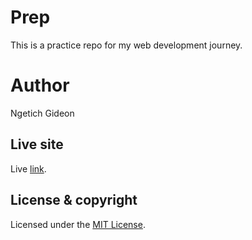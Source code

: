 # Prep
This is a practice repo for my web development journey.

# Author
Ngetich Gideon

## Live site
Live [link](https://kipkorir-gideon.github.io/Prep/).

## License & copyright
Licensed under the [MIT License](LICENSE).
